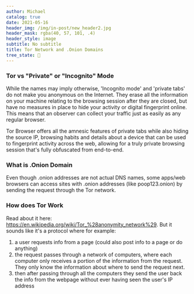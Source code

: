 ```yaml
---
author: Michael
catalog: true
date: 2021-05-16
header_img: /img/in-post/new_header2.jpg
header_mask: rgba(40, 57, 101, .4)
header_style: image
subtitle: No subtitle
title: Tor Network and .Onion Domains
tree_state: 🌱
---
```


### Tor vs "Private" or "Incognito" Mode
While the names may imply otherwise, 'Incognito mode' and 'private tabs' do not make you anonymous on the Internet. They erase all the information on your machine relating to the browsing session after they are closed, but have no measures in place to hide your activity or digital fingerprint online. This means that an observer can collect your traffic just as easily as any regular browser.

Tor Browser offers all the amnesic features of private tabs while also hiding the source IP, browsing habits and details about a device that can be used to fingerprint activity across the web, allowing for a truly private browsing session that's fully obfuscated from end-to-end.


### What is .Onion Domain
Even though .onion addresses are not actual DNS names, some apps/web browsers can access sites with .onion addresses (like poop123.onion) by sending the request through the Tor network.

### How does Tor Work
Read about it here: https://en.wikipedia.org/wiki/Tor_%28anonymity_network%29. But it sounds like it's a protocol where for example:
1. a user requests info from a page (could also post info to a page or do anything)
2. the request passes through a network of computers, where each computer only receives a portion of the information from the request. They only know the information about where to send the request next.
3. then after passing through all the computers they send the user back the info from the webpage without ever having seen the user's IP address